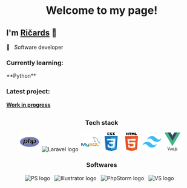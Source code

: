 # <div align="center"> Welcome to my page! </div>
## I'm <a href="https://www.linkedin.com/in/ricards-upenieks/">Ričards</a> <span font-size=4> :handshake: </span>

:trident: &nbsp;  Software developer

### Currently learning:
<p align="left">**Python**</p>

### Latest project: 
<a href="https://github.com/ricardsupenieks" align="left">**Work in progress**</a>

##

### <p align="center"> Tech stack </p>

<div align="center"><img src="https://github.com/devicons/devicon/blob/master/icons/php/php-original.svg" alt="PHP logo" width="50" height="50" />&nbsp; <img src="https://cdn.worldvectorlogo.com/logos/laravel-2.svg" alt="Laravel logo" width="50" height="50" />&nbsp; <img src="https://github.com/devicons/devicon/blob/master/icons/mysql/mysql-original-wordmark.svg" alt="MySQL logo" width="50" height="50" />&nbsp;<img src="https://github.com/devicons/devicon/blob/master/icons/css3/css3-original-wordmark.svg" alt="CSS logo" width="50" height="50" />&nbsp;<img src="https://github.com/devicons/devicon/blob/master/icons/html5/html5-original-wordmark.svg" alt="HTML logo" width="50" height="50" />&nbsp;<img src="https://github.com/devicons/devicon/blob/master/icons/tailwindcss/tailwindcss-plain.svg" alt="Tailwind logo" width="50" height="50" />&nbsp;<img src="https://github.com/devicons/devicon/blob/master/icons/vuejs/vuejs-original-wordmark.svg" alt="VueJs logo" width="50" height="50" />&nbsp;</div>


### <p align="center"> Softwares </p>

<div align="center"><img src="https://cdn.worldvectorlogo.com/logos/adobe-photoshop-2.svg" alt="PS logo" width="50" height="50" />&nbsp;&nbsp;&nbsp;<img src="https://cdn.worldvectorlogo.com/logos/adobe-illustrator-cc-icon.svg" alt="Illustrator logo" width="50" height="50" />&nbsp;&nbsp;&nbsp;<img src="https://cdn.worldvectorlogo.com/logos/phpstorm-1.svg" alt="PhpStorm logo" width="50" height="50" />&nbsp;&nbsp;&nbsp;<img src="https://cdn.worldvectorlogo.com/logos/visual-studio-code-1.svg" alt="VS logo" width="50" height="50" />&nbsp;&nbsp;&nbsp;<img 


<!--
**ricardsupenieks/ricardsupenieks** is a ✨ _special_ ✨ repository because its `README.md` (this file) appears on your GitHub profile.

Here are some ideas to get you started:

- 🔭 I’m currently working on ...
- 🌱 I’m currently learning ...
- 👯 I’m looking to collaborate on ...
- 🤔 I’m looking for help with ...
- 💬 Ask me about ...
- 📫 How to reach me: ...
- 😄 Pronouns: ...
- ⚡ Fun fact: ...
-->
